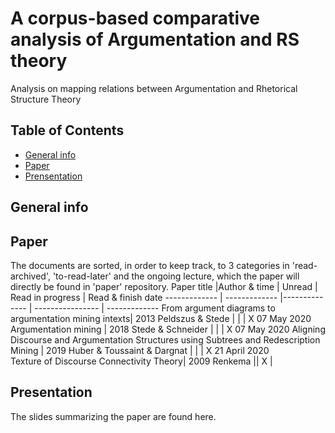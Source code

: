 # A corpus-based comparative analysis of Argumentation and RS theory
Analysis on mapping relations between Argumentation and Rhetorical Structure Theory

## Table of Contents
* [General info](#general-info)
* [Paper](#paper)
* [Prensentation](#presentation)

## General info


## Paper
The documents are sorted, in order to keep track, to 3 categories in 'read-archived', 'to-read-later' and the ongoing lecture, which the paper will directly be found in 'paper' repository.
Paper title   |Author & time  | Unread        | Read in progress | Read & finish date
------------- | ------------- |-------------- | ---------------- | ------------- 
From argument diagrams to argumentation mining intexts| 2013 Peldszus & Stede  | | | X 07 May 2020
Argumentation mining | 2018 Stede & Schneider  | | | X 07 May 2020
Aligning Discourse and Argumentation Structures using Subtrees and Redescription Mining | 2019 Huber & Toussaint & Dargnat | | | X 21 April 2020  
Texture of Discourse Connectivity Theory| 2009 Renkema || X  | 

## Presentation
The slides summarizing the paper are found here.
